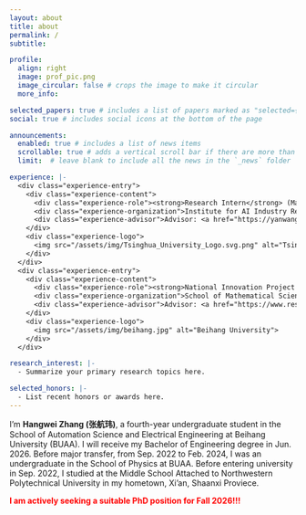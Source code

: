 ```yaml
---
layout: about
title: about
permalink: /
subtitle: 

profile:
  align: right
  image: prof_pic.png
  image_circular: false # crops the image to make it circular
  more_info: 

selected_papers: true # includes a list of papers marked as "selected={true}"
social: true # includes social icons at the bottom of the page

announcements:
  enabled: true # includes a list of news items
  scrollable: true # adds a vertical scroll bar if there are more than 3 news items
  limit:  # leave blank to include all the news in the `_news` folder

experience: |-
  <div class="experience-entry">
    <div class="experience-content">
      <div class="experience-role"><strong>Research Intern</strong> (May 2024 - May 2025)</div>
      <div class="experience-organization">Institute for AI Industry Research, Tsinghua University</div>
      <div class="experience-advisor">Advisor: <a href="https://yanwang202199.github.io/">Prof. Yan Wang</a></div>
    </div>
    <div class="experience-logo">
      <img src="/assets/img/Tsinghua_University_Logo.svg.png" alt="Tsinghua University logo">
    </div>
  </div>
  <div class="experience-entry">
    <div class="experience-content">
      <div class="experience-role"><strong>National Innovation Project Leader</strong>, 17th National Undergraduate Training Program for Innovation and Entrepreneurship (Jun 2023 - Nov 2024)</div>
      <div class="experience-organization">School of Mathematical Sciences, Beihang University</div>
      <div class="experience-advisor">Advisor: <a href="https://www.researchgate.net/profile/Guang-Mei-Wei">Prof. Guangmei Wei</a></div>
    </div>
    <div class="experience-logo">
      <img src="/assets/img/beihang.jpg" alt="Beihang University">
    </div>
  </div>

research_interest: |-
  - Summarize your primary research topics here.

selected_honors: |-
  - List recent honors or awards here.
---
```


I’m **Hangwei Zhang (张航玮)**, a fourth-year undergraduate student in the School of Automation Science and Electrical Engineering at Beihang University (BUAA). I will receive my Bachelor of Engineering degree in Jun. 2026. Before major transfer, from Sep. 2022 to Feb. 2024, I was an undergraduate in the School of Physics at BUAA. Before entering university in Sep. 2022, I studied at the Middle School Attached to Northwestern Polytechnical University in my hometown, Xi’an, Shaanxi Proviece.

**<span style="color:red;">I am actively seeking a suitable PhD position for Fall 2026!!!</span>**


<!--
Write your biography here. Tell the world about yourself. Link to your favorite [subreddit](http://reddit.com). You can put a picture in, too. The code is already in, just name your picture `prof_pic.jpg` and put it in the `img/` folder.

Put your address / P.O. box / other info right below your picture. You can also disable any of these elements by editing `profile` property of the YAML header of your `_pages/about.md`. Edit `_bibliography/papers.bib` and Jekyll will render your [publications page](/al-folio/publications/) automatically.

Link to your social media connections, too. This theme is set up to use [Font Awesome icons](https://fontawesome.com/) and [Academicons](https://jpswalsh.github.io/academicons/), like the ones below. Add your Facebook, Twitter, LinkedIn, Google Scholar, or just disable all of them.
-->
